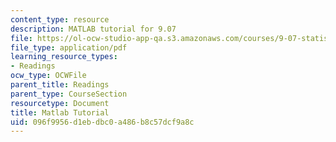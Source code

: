 ```yaml
---
content_type: resource
description: MATLAB tutorial for 9.07
file: https://ol-ocw-studio-app-qa.s3.amazonaws.com/courses/9-07-statistics-for-brain-and-cognitive-science-fall-2016/096f9956d1ebdbc0a486b8c57dcf9a8c_MIT9_07F16_matlab_tutorial.pdf
file_type: application/pdf
learning_resource_types:
- Readings
ocw_type: OCWFile
parent_title: Readings
parent_type: CourseSection
resourcetype: Document
title: Matlab Tutorial
uid: 096f9956-d1eb-dbc0-a486-b8c57dcf9a8c
---
```

